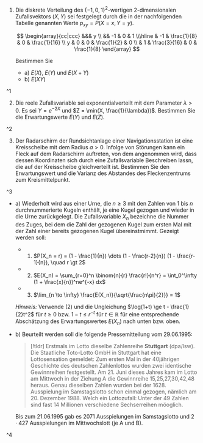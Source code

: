 1. Die diskrete Verteilung des $\{ -1, 0, 1 \}^2$-wertigen $2$-dimensionalen Zufallsvektors $(X, Y)$ sei festgelegt durch die in der nachfolgenden Tabelle genannten Werte $p_{xy} = P(X = x, Y = y)$.
	
	$$
	\begin{array}{cc|ccc}
		&&& y \\
		&& -1 & 0 & 1 \\\hline
		& -1 & \frac{1}{8} & 0 & \frac{1}{16} \\
		y & 0 & 0 & \frac{1}{2} & 0 \\
		& 1 & \frac{3}{16} & 0 & \frac{1}{8}
	\end{array}
	$$
	
	Bestimmen Sie
	- a) $E(X)$, $E(Y)$ und $E(X + Y)$
	- b) $E(XY)$

^1

2. Die reele Zufallsvariable sei exponentialverteilt mit dem Parameter $\lambda \gt 0$.
	Es sei $Y = e^{-2X}$ und $Z = \min(X, \frac{1}{\lambda})$.
	Bestimmen Sie die Erwartungswerte $E(Y)$ und $E(Z)$.

^2

3. Der Radarschirm der Rundsichtanlage einer Navigationsstation ist eine Kreisscheibe mit dem Radius $a \gt 0$.
	Infolge von Störungen kann ein Fleck auf dem Radarschirm auftreten, von dem angenommen wird, dass dessen Koordinaten sich durch eine Zufallsvariable Beschreiben lassn, die auf der Kreisscheibe gleichverteilt ist.
	Bestimmen Sie den Erwartungswert und die Varianz des Abstandes des Fleckenzentrums zum Kreismittelpunkt.

^3

- a) Wiederholt wird aus einer Urne, die $n \ge 3$ mit den Zahlen von $1$ bis $n$ durchnummerierte Kugeln enthält, je eine Kugel gezogen und wieder in die Urne zurückgelegt.
	Die Zufallsvariable $X_n$ bezeichne die Nummer des Zuges, bei dem die Zahl der gezogenen Kugel zum ersten Mal mit der Zahl einer bereits gezogenen Kugel übereinstmimmt.
	Gezeigt werden soll:
	- 1) $P(X_n = r) = (1 - \frac{1}{n}) \dots (1 - \frac{r-2}{n}) (1 - \frac{r-1}{n}), \quad r \gt 2$
	- 2) $E(X_n) = \sum_{r=0}^n \binom{n}{r} \frac{r!}{n^r} = \int_0^\infty (1 + \frac{x}{n})^ne^{-x} dx$
	- 3) $\lim_{n \to \infty} \frac{E(X_n)}{\sqrt{\frac{n\pi}{2}}} = 1$
	
	*Hinweis:* Verwende (2) und die Ungleichung $\log(1+t) \ge t - \frac{1}{2}t^2$ für $t \ge 0$ bzw. $1 - t \le r^{-t}$ für $t \in \mathbb{R}$ für eine entsprechende Abschätzung des Erwartungswertes $E(X_n)$ nach unten bzw. oben.

- b) Beurteilt werden soll die folgende Pressemitteilung vom 29.06.1995:
  
  > [!tldr] Erstmals im Lotto dieselbe Zahlenreihe
  > **Stuttgart** (dpa/lsw). Die Staatliche Toto-Lotto GmbH in Stuttgart hat eine Lottosensation gemeldet: Zum ersten Mal in der 40jährigen Geschichte des deutschen Zahlenlottos wurden zwei identische Gewinnreihen festgestellt. Am 21. Juni dieses Jahres kam im Lotto am Mittwoch in der Ziehung A die Gewinnreihe 15,25,27,30,42,48 heraus. Genau dieselben Zahlen wurden bei der 1628. Ausspielung im Samstagslotto schon einmal gezogen, nämlich am 20. Dezember 1988. Welch ein Lottozufall: Unter der 49 Zahlen sind fast 14 Millionen verschiedene Sechserreihen möoglich.

  Bis zum 21.06.1995 gab es $2071$ Ausspielungen im Samstagslotto und $2 \cdot 427$ Ausspielungen im Mittwochslott (je A und B).

^4